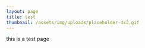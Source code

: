 ```yaml
---
layout: page
title: test
thumbnail: /assets/img/uploads/placeholder-4x3.gif
---
```

this is a test page
